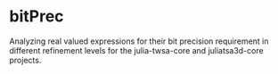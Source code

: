 # bitPrec
Analyzing real valued expressions for their bit precision requirement in different refinement levels for the julia-twsa-core and juliatsa3d-core projects.
